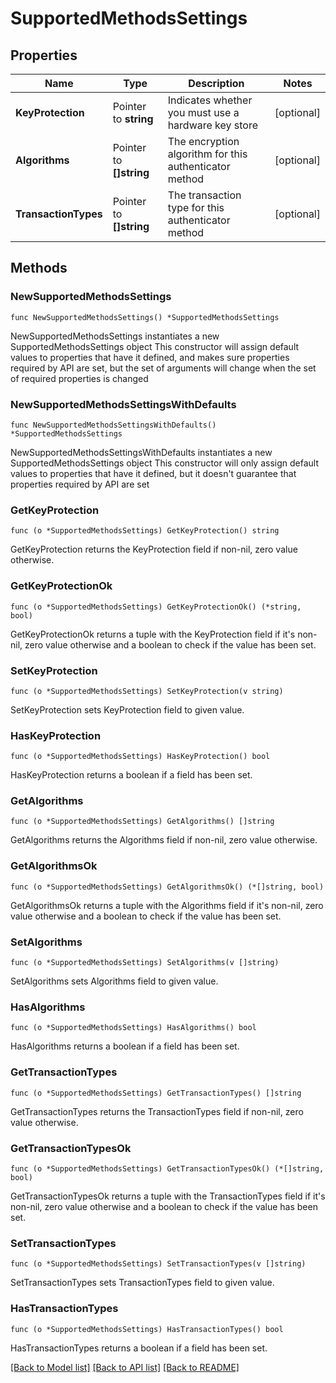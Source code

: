 # SupportedMethodsSettings

## Properties

Name | Type | Description | Notes
------------ | ------------- | ------------- | -------------
**KeyProtection** | Pointer to **string** | Indicates whether you must use a hardware key store | [optional] 
**Algorithms** | Pointer to **[]string** | The encryption algorithm for this authenticator method | [optional] 
**TransactionTypes** | Pointer to **[]string** | The transaction type for this authenticator method | [optional] 

## Methods

### NewSupportedMethodsSettings

`func NewSupportedMethodsSettings() *SupportedMethodsSettings`

NewSupportedMethodsSettings instantiates a new SupportedMethodsSettings object
This constructor will assign default values to properties that have it defined,
and makes sure properties required by API are set, but the set of arguments
will change when the set of required properties is changed

### NewSupportedMethodsSettingsWithDefaults

`func NewSupportedMethodsSettingsWithDefaults() *SupportedMethodsSettings`

NewSupportedMethodsSettingsWithDefaults instantiates a new SupportedMethodsSettings object
This constructor will only assign default values to properties that have it defined,
but it doesn't guarantee that properties required by API are set

### GetKeyProtection

`func (o *SupportedMethodsSettings) GetKeyProtection() string`

GetKeyProtection returns the KeyProtection field if non-nil, zero value otherwise.

### GetKeyProtectionOk

`func (o *SupportedMethodsSettings) GetKeyProtectionOk() (*string, bool)`

GetKeyProtectionOk returns a tuple with the KeyProtection field if it's non-nil, zero value otherwise
and a boolean to check if the value has been set.

### SetKeyProtection

`func (o *SupportedMethodsSettings) SetKeyProtection(v string)`

SetKeyProtection sets KeyProtection field to given value.

### HasKeyProtection

`func (o *SupportedMethodsSettings) HasKeyProtection() bool`

HasKeyProtection returns a boolean if a field has been set.

### GetAlgorithms

`func (o *SupportedMethodsSettings) GetAlgorithms() []string`

GetAlgorithms returns the Algorithms field if non-nil, zero value otherwise.

### GetAlgorithmsOk

`func (o *SupportedMethodsSettings) GetAlgorithmsOk() (*[]string, bool)`

GetAlgorithmsOk returns a tuple with the Algorithms field if it's non-nil, zero value otherwise
and a boolean to check if the value has been set.

### SetAlgorithms

`func (o *SupportedMethodsSettings) SetAlgorithms(v []string)`

SetAlgorithms sets Algorithms field to given value.

### HasAlgorithms

`func (o *SupportedMethodsSettings) HasAlgorithms() bool`

HasAlgorithms returns a boolean if a field has been set.

### GetTransactionTypes

`func (o *SupportedMethodsSettings) GetTransactionTypes() []string`

GetTransactionTypes returns the TransactionTypes field if non-nil, zero value otherwise.

### GetTransactionTypesOk

`func (o *SupportedMethodsSettings) GetTransactionTypesOk() (*[]string, bool)`

GetTransactionTypesOk returns a tuple with the TransactionTypes field if it's non-nil, zero value otherwise
and a boolean to check if the value has been set.

### SetTransactionTypes

`func (o *SupportedMethodsSettings) SetTransactionTypes(v []string)`

SetTransactionTypes sets TransactionTypes field to given value.

### HasTransactionTypes

`func (o *SupportedMethodsSettings) HasTransactionTypes() bool`

HasTransactionTypes returns a boolean if a field has been set.


[[Back to Model list]](../README.md#documentation-for-models) [[Back to API list]](../README.md#documentation-for-api-endpoints) [[Back to README]](../README.md)


